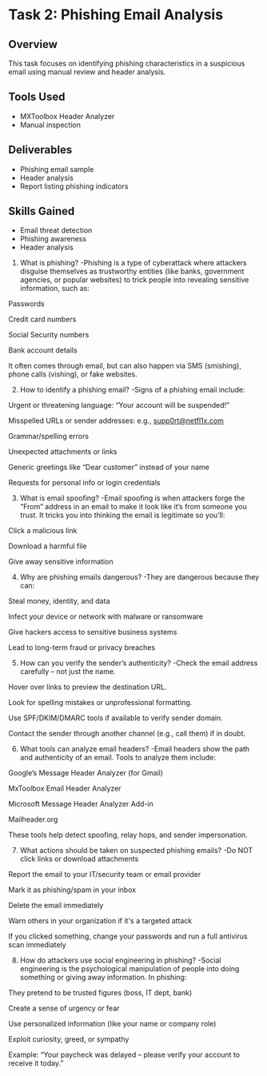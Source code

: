 # Task 2: Phishing Email Analysis

## Overview
This task focuses on identifying phishing characteristics in a suspicious email using manual review and header analysis.

## Tools Used
- MXToolbox Header Analyzer
- Manual inspection

## Deliverables
- Phishing email sample
- Header analysis
- Report listing phishing indicators

## Skills Gained
- Email threat detection
- Phishing awareness
- Header analysis


1. What is phishing?
-Phishing is a type of cyberattack where attackers disguise themselves as trustworthy entities (like banks, government agencies, or popular websites) to trick people into revealing sensitive information, such as:

Passwords

Credit card numbers

Social Security numbers

Bank account details

It often comes through email, but can also happen via SMS (smishing), phone calls (vishing), or fake websites.

2. How to identify a phishing email?
-Signs of a phishing email include:

Urgent or threatening language: “Your account will be suspended!”

Misspelled URLs or sender addresses: e.g., supp0rt@netfl1x.com

Grammar/spelling errors

Unexpected attachments or links

Generic greetings like “Dear customer” instead of your name

Requests for personal info or login credentials

3. What is email spoofing?
-Email spoofing is when attackers forge the “From” address in an email to make it look like it’s from someone you trust.
It tricks you into thinking the email is legitimate so you’ll:

Click a malicious link

Download a harmful file

Give away sensitive information

4. Why are phishing emails dangerous?
-They are dangerous because they can:

Steal money, identity, and data

Infect your device or network with malware or ransomware

Give hackers access to sensitive business systems

Lead to long-term fraud or privacy breaches

5. How can you verify the sender’s authenticity?
-Check the email address carefully – not just the name.

Hover over links to preview the destination URL.

Look for spelling mistakes or unprofessional formatting.

Use SPF/DKIM/DMARC tools if available to verify sender domain.

Contact the sender through another channel (e.g., call them) if in doubt.

6. What tools can analyze email headers?
-Email headers show the path and authenticity of an email. Tools to analyze them include:

Google’s Message Header Analyzer (for Gmail)

MxToolbox Email Header Analyzer

Microsoft Message Header Analyzer Add-in

Mailheader.org

These tools help detect spoofing, relay hops, and sender impersonation.

7. What actions should be taken on suspected phishing emails?
-Do NOT click links or download attachments

Report the email to your IT/security team or email provider

Mark it as phishing/spam in your inbox

Delete the email immediately

Warn others in your organization if it's a targeted attack

If you clicked something, change your passwords and run a full antivirus scan immediately

8. How do attackers use social engineering in phishing?
-Social engineering is the psychological manipulation of people into doing something or giving away information. In phishing:

They pretend to be trusted figures (boss, IT dept, bank)

Create a sense of urgency or fear

Use personalized information (like your name or company role)

Exploit curiosity, greed, or sympathy

Example: “Your paycheck was delayed – please verify your account to receive it today.”

